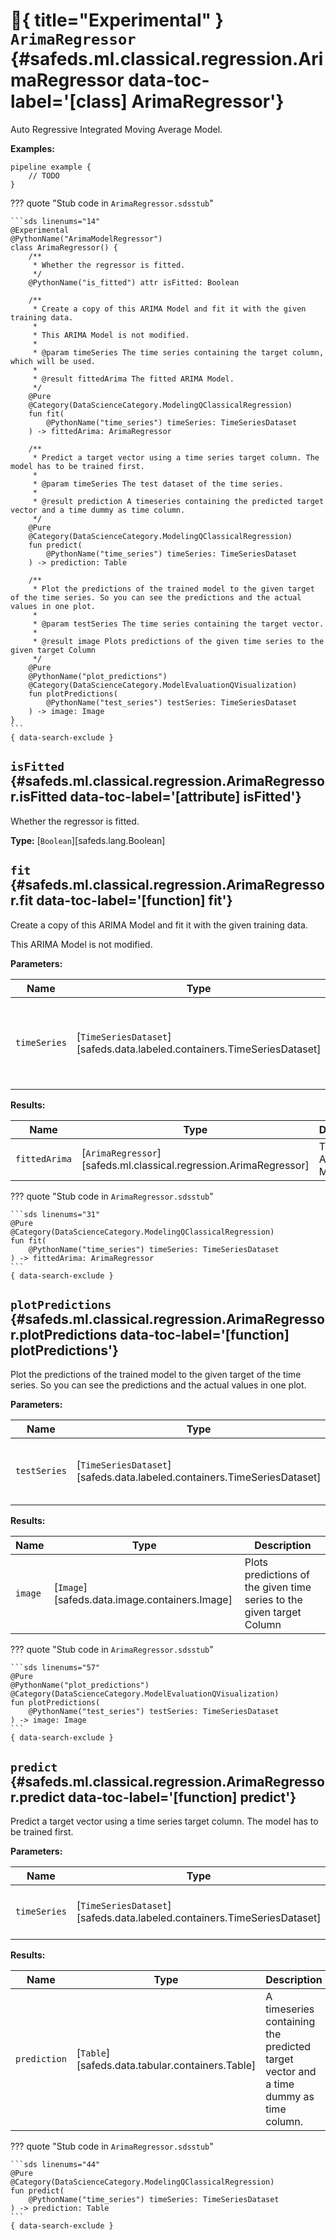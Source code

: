 [//]: # (DO NOT EDIT THIS FILE DIRECTLY. Instead, edit the corresponding stub file and execute `npm run docs:api`.)

# :test_tube:{ title="Experimental" } <code class="doc-symbol doc-symbol-class"></code> `ArimaRegressor` {#safeds.ml.classical.regression.ArimaRegressor data-toc-label='[class] ArimaRegressor'}

Auto Regressive Integrated Moving Average Model.

**Examples:**

```sds
pipeline example {
    // TODO
}
```

??? quote "Stub code in `ArimaRegressor.sdsstub`"

    ```sds linenums="14"
    @Experimental
    @PythonName("ArimaModelRegressor")
    class ArimaRegressor() {
        /**
         * Whether the regressor is fitted.
         */
        @PythonName("is_fitted") attr isFitted: Boolean

        /**
         * Create a copy of this ARIMA Model and fit it with the given training data.
         *
         * This ARIMA Model is not modified.
         *
         * @param timeSeries The time series containing the target column, which will be used.
         *
         * @result fittedArima The fitted ARIMA Model.
         */
        @Pure
        @Category(DataScienceCategory.ModelingQClassicalRegression)
        fun fit(
            @PythonName("time_series") timeSeries: TimeSeriesDataset
        ) -> fittedArima: ArimaRegressor

        /**
         * Predict a target vector using a time series target column. The model has to be trained first.
         *
         * @param timeSeries The test dataset of the time series.
         *
         * @result prediction A timeseries containing the predicted target vector and a time dummy as time column.
         */
        @Pure
        @Category(DataScienceCategory.ModelingQClassicalRegression)
        fun predict(
            @PythonName("time_series") timeSeries: TimeSeriesDataset
        ) -> prediction: Table

        /**
         * Plot the predictions of the trained model to the given target of the time series. So you can see the predictions and the actual values in one plot.
         *
         * @param testSeries The time series containing the target vector.
         *
         * @result image Plots predictions of the given time series to the given target Column
         */
        @Pure
        @PythonName("plot_predictions")
        @Category(DataScienceCategory.ModelEvaluationQVisualization)
        fun plotPredictions(
            @PythonName("test_series") testSeries: TimeSeriesDataset
        ) -> image: Image
    }
    ```
    { data-search-exclude }

## <code class="doc-symbol doc-symbol-attribute"></code> `isFitted` {#safeds.ml.classical.regression.ArimaRegressor.isFitted data-toc-label='[attribute] isFitted'}

Whether the regressor is fitted.

**Type:** [`Boolean`][safeds.lang.Boolean]

## <code class="doc-symbol doc-symbol-function"></code> `fit` {#safeds.ml.classical.regression.ArimaRegressor.fit data-toc-label='[function] fit'}

Create a copy of this ARIMA Model and fit it with the given training data.

This ARIMA Model is not modified.

**Parameters:**

| Name | Type | Description | Default |
|------|------|-------------|---------|
| `timeSeries` | [`TimeSeriesDataset`][safeds.data.labeled.containers.TimeSeriesDataset] | The time series containing the target column, which will be used. | - |

**Results:**

| Name | Type | Description |
|------|------|-------------|
| `fittedArima` | [`ArimaRegressor`][safeds.ml.classical.regression.ArimaRegressor] | The fitted ARIMA Model. |

??? quote "Stub code in `ArimaRegressor.sdsstub`"

    ```sds linenums="31"
    @Pure
    @Category(DataScienceCategory.ModelingQClassicalRegression)
    fun fit(
        @PythonName("time_series") timeSeries: TimeSeriesDataset
    ) -> fittedArima: ArimaRegressor
    ```
    { data-search-exclude }

## <code class="doc-symbol doc-symbol-function"></code> `plotPredictions` {#safeds.ml.classical.regression.ArimaRegressor.plotPredictions data-toc-label='[function] plotPredictions'}

Plot the predictions of the trained model to the given target of the time series. So you can see the predictions and the actual values in one plot.

**Parameters:**

| Name | Type | Description | Default |
|------|------|-------------|---------|
| `testSeries` | [`TimeSeriesDataset`][safeds.data.labeled.containers.TimeSeriesDataset] | The time series containing the target vector. | - |

**Results:**

| Name | Type | Description |
|------|------|-------------|
| `image` | [`Image`][safeds.data.image.containers.Image] | Plots predictions of the given time series to the given target Column |

??? quote "Stub code in `ArimaRegressor.sdsstub`"

    ```sds linenums="57"
    @Pure
    @PythonName("plot_predictions")
    @Category(DataScienceCategory.ModelEvaluationQVisualization)
    fun plotPredictions(
        @PythonName("test_series") testSeries: TimeSeriesDataset
    ) -> image: Image
    ```
    { data-search-exclude }

## <code class="doc-symbol doc-symbol-function"></code> `predict` {#safeds.ml.classical.regression.ArimaRegressor.predict data-toc-label='[function] predict'}

Predict a target vector using a time series target column. The model has to be trained first.

**Parameters:**

| Name | Type | Description | Default |
|------|------|-------------|---------|
| `timeSeries` | [`TimeSeriesDataset`][safeds.data.labeled.containers.TimeSeriesDataset] | The test dataset of the time series. | - |

**Results:**

| Name | Type | Description |
|------|------|-------------|
| `prediction` | [`Table`][safeds.data.tabular.containers.Table] | A timeseries containing the predicted target vector and a time dummy as time column. |

??? quote "Stub code in `ArimaRegressor.sdsstub`"

    ```sds linenums="44"
    @Pure
    @Category(DataScienceCategory.ModelingQClassicalRegression)
    fun predict(
        @PythonName("time_series") timeSeries: TimeSeriesDataset
    ) -> prediction: Table
    ```
    { data-search-exclude }
